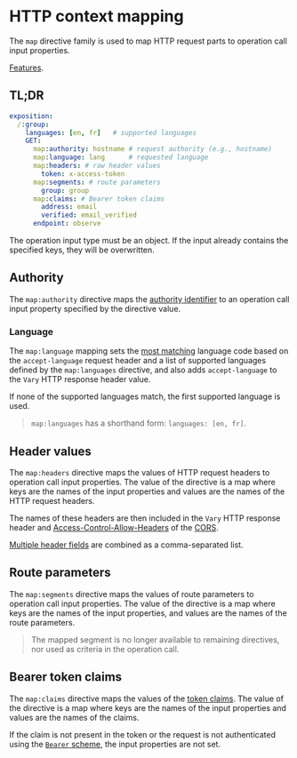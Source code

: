 # HTTP context mapping

The `map` directive family is used to map HTTP request parts to operation call input properties.

[Features](../features/map.feature).

## TL;DR

```yaml
exposition:
  /:group:
    languages: [en, fr]   # supported languages
    GET:
      map:authority: hostname # request authority (e.g., hostname)
      map:language: lang      # requested language
      map:headers: # raw header values
        token: x-access-token
      map:segments: # route parameters
        group: group
      map:claims: # Bearer token claims
        address: email
        verified: email_verified
      endpoint: observe
```

The operation input type must be an object.
If the input already contains the specified keys, they will be overwritten.

## Authority

The `map:authority` directive maps the [authority identifier](authorities.md) to an operation call
input property specified by the directive value.

### Language

The `map:language` mapping sets the [most matching](https://github.com/jshttp/negotiator) language
code based on the `accept-language` request header and a list of supported languages defined by
the `map:languages` directive, and also adds `accept-language` to the `Vary` HTTP response header
value.

If none of the supported languages match, the first supported language is used.

> `map:languages` has a shorthand form: `languages: [en, fr]`.

## Header values

The `map:headers` directive maps the values of HTTP request headers to operation call input
properties.
The value of the directive is a map where keys are the names of the input properties and values are
the names of the HTTP request headers.

The names of these headers are then included in the `Vary` HTTP response header
and [Access-Control-Allow-Headers](https://developer.mozilla.org/en-US/docs/Web/HTTP/Headers/Access-Control-Allow-Headers)
of the [CORS](protocol.md#cors).

[Multiple header fields](https://www.w3.org/Protocols/rfc2616/rfc2616-sec4.html#sec4.2) are combined
as a comma-separated list.

## Route parameters

The `map:segments` directive maps the values of route parameters to operation call input properties.
The value of the directive is a map where keys are the names of the input properties, and values are
the names of the route parameters.

> The mapped segment is no longer available to remaining directives, nor used as criteria in the
> operation call.

## Bearer token claims

The `map:claims` directive maps the values of
the [token claims](https://datatracker.ietf.org/doc/html/rfc7519#section-4).
The value of the directive is a map where keys are the names of the input properties and values are
the names of the claims.

If the claim is not present in the token or the request is not authenticated using
the [`Bearer` scheme](identity.md#bearer-scheme), the input properties are not set.
